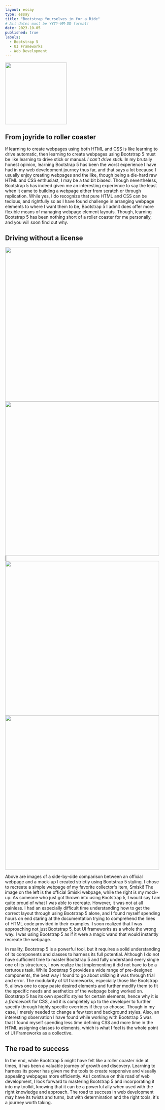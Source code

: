 ```yaml
---
layout: essay
type: essay
title: "Bootstrap Yourselves in for a Ride"
# All dates must be YYYY-MM-DD format!
date: 2023-10-05
published: true
labels:
  - Bootstrap 5
  - UI Frameworks
  - Web Development
---
```


<img width="200px" class="rounded float-start pe-4" src="https://cdn.dribbble.com/users/595/screenshots/14417863/bootstrap-new-logo.png">

## From joyride to roller coaster

If learning to create webpages using both HTML and CSS is like learning to drive automatic, then learning to create webpages using Bootstrap 5 must be like learning to drive stick or manual. *I can't drive stick*. In my brutally honest opinion, learning Bootstrap 5 has been the worst experience I have had in my web development journey thus far, and that says a lot because I usually enjoy creating webpages and the like, though being a die-hard raw HTML and CSS enthusiast, I may be a tad bit biased. Though nevertheless, Bootstrap 5 has indeed given me an interesting experience to say the least when it came to building a webpage either from scratch or through replication. While yes, I do recognize that pure HTML and CSS can be tedious, and rightfully so as I have found challenge in arranging webpage elements to where I want them to be, Bootstrap 5 I admit does offer more flexible means of managing webpage element layouts. Though, learning Bootstrap 5 has been nothing short of a roller coaster for me personally, and you will soon find out why.

## Driving without a license

<img width="500px" class="rounded float-start pe-4" src="https://cdn.discordapp.com/attachments/748739346277990452/1159026886723256340/real1.png?ex=652f86e7&is=651d11e7&hm=63db23a060e49973cbf0d46ff35aba395d2dc745eab7cb3a94d62469f9d76da9&"> <img width="500px" class="rounded float-start pe-4" src="https://cdn.discordapp.com/attachments/748739346277990452/1159026887566295070/real2.png?ex=652f86e7&is=651d11e7&hm=14f3a3b9ffb408d56dddb6a0be49dba9bacbd10838fae755f9f81aa292fcf926&"> | <img width="500px" class="rounded float-start pe-4" src="https://cdn.discordapp.com/attachments/748739346277990452/1159027029069545533/mine1.png?ex=652f8709&is=651d1209&hm=6144d228b7eb6a812d4caa2d067dc18593a94d5710c32dfc0c8fa36aa46ba3f6&"> <img width="500px" class="rounded float-start pe-4" src="https://cdn.discordapp.com/attachments/748739346277990452/1159027029937770496/mine2.png?ex=652f8709&is=651d1209&hm=b3467e723742521257937e448c0312c234007eeec31682b336a55fe0cebdc338&">

Above are images of a side-by-side comparison between an official webpage and a mock-up I created strictly using Bootstrap 5 styling. I chose to recreate a simple webpage of my favorite collector's item, Smiski! The image on the left is the official Smiski webpage, while the right is my mock-up. As someone who just got thrown into using Bootstrap 5, I would say I am quite proud of what I was able to recreate. However, it was not at all painless. I had an especially difficult time understanding how to get the correct layout through using Bootstrap 5 alone, and I found myself spending hours on end staring at the documentation trying to comprehend the lines of HTML code provided in their examples. I soon realized that I was approaching not just Bootstrap 5, but UI frameworks as a whole the wrong way. I was using Bootstrap 5 as if it were a magic wand that would instantly recreate the webpage.

In reality, Bootstrap 5 is a powerful tool, but it requires a solid understanding of its components and classes to harness its full potential. Although I do not have sufficient time to master Bootstrap 5 and fully understand every single one of its structures, I now realize that implementing it did not have to be a torturous task. While Bootstrap 5 provides a wide range of pre-designed components, the best way I found to go about utilizing it was through trial and error. The modularity of UI frameworks, especially those like Bootstrap 5, allows one to copy paste desired elements and further modify them to fit the specific needs and aesthetics of the webpage being worked on. Bootstrap 5 has its own specific styles for certain elements, hence why it is a *framework* for CSS, and it is completely up to the developer to further specify through highly specific overrides if they so choose. Though in my case, I merely needed to change a few text and background styles. Also, an interesting observation I have found while working with Bootstrap 5 was that I found myself spending less time defining CSS and more time in the HTML assigning classes to elements, which is what I feel is the whole point of UI Frameworks as a collective. 

## The road to success

In the end, while Bootstrap 5 might have felt like a roller coaster ride at times, it has been a valuable journey of growth and discovery. Learning to harness its power has given me the tools to create responsive and visually appealing webpages more efficiently. As I continue on this road of web development, I look forward to mastering Bootstrap 5 and incorporating it into my toolkit, knowing that it can be a powerful ally when used with the right knowledge and approach. The road to success in web development may have its twists and turns, but with determination and the right tools, it's a journey worth taking.
